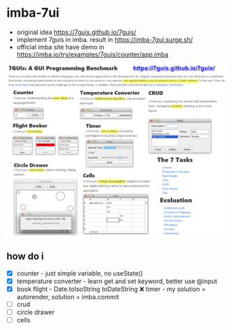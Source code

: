 # imba-7ui

- original idea https://7guis.github.io/7guis/
- implement 7guis in imba. result in https://imba-7gui.surge.sh/
- official imba site have demo in https://imba.io/try/examples/7guis/counter/app.imba

![](7guis.webp)

## how do i
- [x] counter - just simple variable, no useState()
- [x] temperature converter - learn get and set keyword, better use @input
- [x] book flight - Date.toIsoString toDateString
❌ timer - my solution = autorender, solution = imba.commit
- [ ] crud
- [ ] circle drawer
- [ ] cells